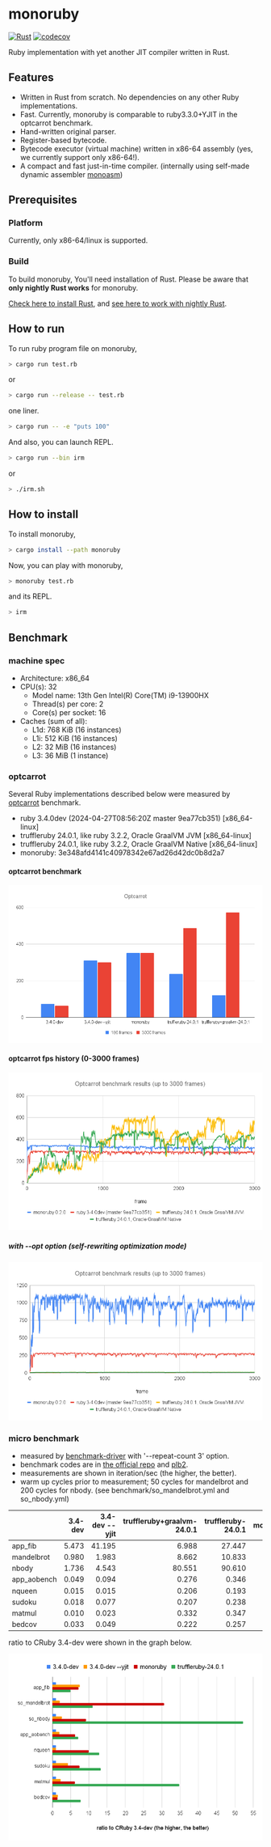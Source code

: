 # monoruby

[![Rust](https://github.com/sisshiki1969/monoruby/actions/workflows/rust.yml/badge.svg?branch=master)](https://github.com/sisshiki1969/monoruby/actions/workflows/rust.yml)
[![codecov](https://codecov.io/gh/sisshiki1969/monoruby/branch/master/graph/badge.svg?token=vAvpafdKER)](https://codecov.io/gh/sisshiki1969/monoruby)

Ruby implementation with yet another JIT compiler written in Rust.

## Features

- Written in Rust from scratch. No dependencies on any other Ruby implementations.
- Fast. Currently, monoruby is comparable to ruby3.3.0+YJIT in the optcarrot benchmark.
- Hand-written original parser.
- Register-based bytecode.
- Bytecode executor (virtual machine) written in x86-64 assembly (yes, we currently support only x86-64!).
- A compact and fast just-in-time compiler. (internally using self-made dynamic assembler [monoasm](https://github.com/sisshiki1969/monoasm))

## Prerequisites

### Platform

Currently, only x86-64/linux is supported.

### Build

To build monoruby, You'll need installation of Rust.
Please be aware that **only nightly Rust works** for monoruby.

[Check here to install Rust](https://www.rust-lang.org/ja/tools/install),
and [see here to work with nightly Rust](https://rust-lang.github.io/rustup/concepts/channels.html#working-with-nightly-rust).

## How to run

To run ruby program file on monoruby,

```sh
> cargo run test.rb
```

or

```sh
> cargo run --release -- test.rb
```

one liner.

```sh
> cargo run -- -e "puts 100"
```

And also, you can launch REPL.

```sh
> cargo run --bin irm
```

or

```sh
> ./irm.sh
```

## How to install

To install monoruby,

```sh
> cargo install --path monoruby
```

Now, you can play with monoruby,

```sh
> monoruby test.rb
```

and its REPL.

```sh
> irm
```

## Benchmark

### machine spec

- Architecture: x86_64
- CPU(s): 32
  - Model name: 13th Gen Intel(R) Core(TM) i9-13900HX
  - Thread(s) per core: 2
  - Core(s) per socket: 16
- Caches (sum of all):
  - L1d: 768 KiB (16 instances)
  - L1i: 512 KiB (16 instances)
  - L2: 32 MiB (16 instances)
  - L3: 36 MiB (1 instance)

### optcarrot

Several Ruby implementations described below were measured by [optcarrot](https://github.com/mame/optcarrot) benchmark.

- ruby 3.4.0dev (2024-04-27T08:56:20Z master 9ea77cb351) [x86_64-linux]
- truffleruby 24.0.1, like ruby 3.2.2, Oracle GraalVM JVM [x86_64-linux]
- truffleruby 24.0.1, like ruby 3.2.2, Oracle GraalVM Native [x86_64-linux]
- monoruby: 3e348afd4141c40978342e67ad26d42dc0b8d2a7

#### optcarrot benchmark

![optcarrot_benchmark](./doc/optcarrot_benchmark.png)

#### optcarrot fps history (0-3000 frames)

![optcarrot_fps_history](./doc/optcarrot_fps_history.png)

##### with --opt option (self-rewriting optimization mode)

![optcarrot_fps_history](./doc/optcarrot_fps_history_opt.png)

### micro benchmark

- measured by [benchmark-driver](https://github.com/benchmark-driver/benchmark-driver) with '--repeat-count 3' option.
- benchmark codes are in [the official repo](https://github.com/ruby/ruby/tree/master/benchmark) and [plb2](https://github.com/attractivechaos/plb2).
- measurements are shown in iteration/sec (the higher, the better).
- warm up cycles prior to measurement; 50 cycles for mandelbrot and 200 cycles for nbody. (see benchmark/so_mandelbrot.yml and so_nbody.yml)

|             | 3.4-dev | 3.4-dev --yjit | truffleruby+graalvm-24.0.1 | truffleruby-24.0.1 | monoruby | monoruby --no-jit |
| :---------- | ------: | -------------: | -------------------------: | -----------------: | -------: | ----------------: |
| app_fib     |   5.473 |         41.195 |                      6.988 |             27.447 |   39.174 |             9.912 |
| mandelbrot  |   0.980 |          1.983 |                      8.662 |             10.833 |   29.979 |             1.044 |
| nbody       |   1.736 |          4.543 |                     80.551 |             90.610 |   15.966 |             1.301 |
| app_aobench |   0.049 |          0.094 |                      0.276 |              0.346 |    0.305 |             0.044 |
| nqueen      |   0.015 |          0.015 |                      0.206 |              0.193 |    0.150 |             0.021 |
| sudoku      |   0.018 |          0.077 |                      0.207 |              0.238 |    0.133 |             0.020 |
| matmul      |   0.010 |          0.023 |                      0.332 |              0.347 |    0.062 |             0.007 |
| bedcov      |   0.033 |          0.049 |                      0.222 |              0.257 |    0.048 |             0.033 |

ratio to CRuby 3.4-dev were shown in the graph below.

![micro_bench](./doc/benchmark.png)
